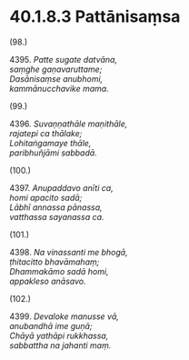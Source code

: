 

# 40.1.8.3 Pattānisaṃsa





(98.)

4395\. _Patte sugate datvāna,_  
_saṃghe gaṇavaruttame;_  
_Dasānisaṃse anubhomi,_  
_kammānucchavike mama._  


(99.)

4396\. _Suvaṇṇathāle maṇithāle,_  
_rajatepi ca thālake;_  
_Lohitaṅgamaye thāle,_  
_paribhuñjāmi sabbadā._  


(100.)

4397\. _Anupaddavo anīti ca,_  
_homi apacito sadā;_  
_Lābhī annassa pānassa,_  
_vatthassa sayanassa ca._  


(101.)

4398\. _Na vinassanti me bhogā,_  
_ṭhitacitto bhavāmahaṃ;_  
_Dhammakāmo sadā homi,_  
_appakleso anāsavo._  


(102.)

4399\. _Devaloke manusse vā,_  
_anubandhā ime guṇā;_  
_Chāyā yathāpi rukkhassa,_  
_sabbattha na jahanti maṃ._  




